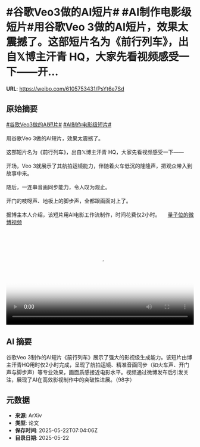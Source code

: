 # #谷歌Veo3做的AI短片# #AI制作电影级短片#用谷歌Veo 3做的AI短片，效果太震撼了。这部短片名为《前行列车》，出自𝕏博主汗青 HQ，大家先看视频感受一下——开...

**URL**: https://weibo.com/6105753431/PsYt6e7Sd

## 原始摘要

<a href="https://m.weibo.cn/search?containerid=231522type%3D1%26t%3D10%26q%3D%23%E8%B0%B7%E6%AD%8CVeo3%E5%81%9A%E7%9A%84AI%E7%9F%AD%E7%89%87%23&amp;extparam=%23%E8%B0%B7%E6%AD%8CVeo3%E5%81%9A%E7%9A%84AI%E7%9F%AD%E7%89%87%23" data-hide=""><span class="surl-text">#谷歌Veo3做的AI短片#</span></a> <a href="https://m.weibo.cn/search?containerid=231522type%3D1%26t%3D10%26q%3D%23AI%E5%88%B6%E4%BD%9C%E7%94%B5%E5%BD%B1%E7%BA%A7%E7%9F%AD%E7%89%87%23&amp;extparam=%23AI%E5%88%B6%E4%BD%9C%E7%94%B5%E5%BD%B1%E7%BA%A7%E7%9F%AD%E7%89%87%23" data-hide=""><span class="surl-text">#AI制作电影级短片#</span></a><br><br>用谷歌Veo 3做的AI短片，效果太震撼了。<br><br>这部短片名为《前行列车》，出自𝕏博主汗青 HQ，大家先看视频感受一下——<br><br>开场，Veo 3就展示了其航拍运镜能力，伴随着火车低沉的隆隆声，把观众带入到故事中来。<br><br>随后，一连串音画同步能力，令人叹为观止。<br><br>开门的吱呀声、地板上的脚步声，全都跟画面对上了。<br><br>据博主本人介绍，该短片用AI电影工作流制作，时间花费仅2小时。 <a href="https://video.weibo.com/show?fid=1034:5169055578128503" data-hide=""><span class="url-icon"><img style="width: 1rem;height: 1rem" src="https://h5.sinaimg.cn/upload/2015/09/25/3/timeline_card_small_video_default.png" referrerpolicy="no-referrer"></span><span class="surl-text">量子位的微博视频</span></a><br clear="both"><div style="clear: both"></div><video controls="controls" poster="https://tvax2.sinaimg.cn/orj480/006Fd7o3ly1i1o307c6wmj31hc0u0tae.jpg" style="width: 100%"><source src="https://f.video.weibocdn.com/o0/2Hv7SZ6alx08orfMcIDC01041200DyjM0E010.mp4?label=mp4_720p&amp;template=1280x720.25.0&amp;ori=0&amp;ps=1CwnkDw1GXwCQx&amp;Expires=1747900885&amp;ssig=vwqPtfqJ2v&amp;KID=unistore,video"><source src="https://f.video.weibocdn.com/o0/zarLSKFalx08orfLoGPK01041200kW4X0E010.mp4?label=mp4_hd&amp;template=852x480.25.0&amp;ori=0&amp;ps=1CwnkDw1GXwCQx&amp;Expires=1747900885&amp;ssig=KrgmPD6H3b&amp;KID=unistore,video"><source src="https://f.video.weibocdn.com/o0/WVyvopgZlx08orfKWfrO01041200dtHq0E010.mp4?label=mp4_ld&amp;template=640x360.25.0&amp;ori=0&amp;ps=1CwnkDw1GXwCQx&amp;Expires=1747900885&amp;ssig=piBtY%2BExWn&amp;KID=unistore,video"><p>视频无法显示，请前往<a href="https://video.weibo.com/show?fid=1034%3A5169055578128503" target="_blank" rel="noopener noreferrer">微博视频</a>观看。</p></video>

## AI 摘要

谷歌Veo 3制作的AI短片《前行列车》展示了强大的影视级生成能力。该短片由博主汗青HQ用时仅2小时完成，呈现了航拍运镜、精准音画同步（如火车声、开门声与脚步声）等专业效果，画面质感接近电影水平。视频通过微博发布后引发关注，展现了AI在高效影视制作中的突破性进展。（98字）

## 元数据

- **来源**: ArXiv
- **类型**: 论文
- **保存时间**: 2025-05-22T07:04:06Z
- **目录日期**: 2025-05-22
